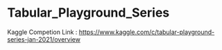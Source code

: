 # Tabular_Playground_Series
Kaggle Competion Link : https://www.kaggle.com/c/tabular-playground-series-jan-2021/overview
